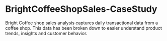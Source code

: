 # BrightCoffeeShopSales-CaseStudy
Bright Coffee shop sales analysis captures daily transactional data from a coffee shop. This data has been broken down to easier understand product trends, insights and customer behavior.
